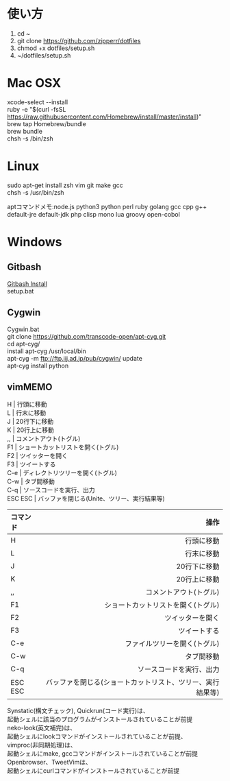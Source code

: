 #  使い方
1. cd ~
2. git clone https://github.com/zipperr/dotfiles
3. chmod +x dotfiles/setup.sh
4. ~/dotfiles/setup.sh

#  Mac OSX
xcode-select --install  
ruby -e "$(curl -fsSL https://raw.githubusercontent.com/Homebrew/install/master/install)"  
brew tap Homebrew/bundle  
brew bundle  
chsh -s /bin/zsh   

#  Linux
sudo apt-get install zsh vim git make gcc  
chsh -s /usr/bin/zsh

aptコマンドメモ:node.js python3 python perl ruby golang gcc cpp g++  
default-jre default-jdk php clisp mono lua groovy open-cobol

#  Windows
##  Gitbash
[Gitbash Install](http://gitforwindows.org)  
setup.bat  
##  Cygwin
Cygwin.bat  
git clone https://github.com/transcode-open/apt-cyg.git  
cd apt-cyg/  
install apt-cyg /usr/local/bin  
apt-cyg -m ftp://ftp.iij.ad.jp/pub/cygwin/ update  
apt-cyg install python

##  vimMEMO
H | 行頭に移動  
L | 行末に移動  
J | 20行下に移動  
K | 20行上に移動  
,,  | コメントアウト(トグル)  
F1  | ショートカットリストを開く(トグル)  
F2  | ツイッターを開く  
F3  | ツイートする  
C-e | ディレクトリツリーを開く(トグル)  
C-w | タブ間移動  
C-q | ソースコードを実行、出力  
ESC ESC   | バッファを閉じる(Unite、ツリー、実行結果等)  

| コマンド |                           操作                           |  
|:---------|---------------------------------------------------------:|  
|H         |行頭に移動                                                |  
|L         |行末に移動                                                |  
|J         |20行下に移動                                              |  
|K         |20行上に移動                                              |  
|,,        |コメントアウト(トグル)                                    |  
|F1        |ショートカットリストを開く(トグル)                        |  
|F2        |ツイッターを開く                                          |  
|F3        |ツイートする                                              |  
|C-e       |ファイルツリーを開く(トグル)                              |  
|C-w       |タブ間移動                                                |  
|C-q       |ソースコードを実行、出力                                  |  
|ESC ESC   |バッファを閉じる(ショートカットリスト、ツリー、実行結果等)|  


Synstatic(構文チェック), Quickrun(コード実行)は、  
起動シェルに該当のプログラムがインストールされていることが前提  
neko-look(英文補完)は、  
起動シェルにlookコマンドがインストールされていることが前提、  
vimproc(非同期処理)は、  
起動シェルにmake, gccコマンドがインストールされていることが前提  
Openbrowser、TweetVimは、  
起動シェルにcurlコマンドがインストールされていることが前提  
